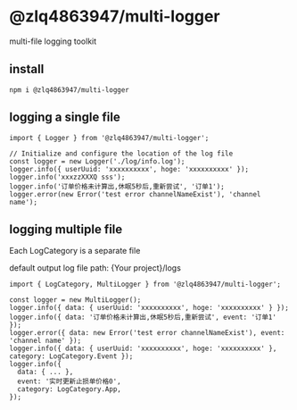 # @zlq4863947/multi-logger

multi-file logging toolkit

## install

```
npm i @zlq4863947/multi-logger
```

## logging a single file

```
import { Logger } from '@zlq4863947/multi-logger';

// Initialize and configure the location of the log file
const logger = new Logger('./log/info.log');
logger.info({ userUuid: 'xxxxxxxxxx', hoge: 'xxxxxxxxxx' });
logger.info('xxxzzXXXQ sss');
logger.info('订单价格未计算出,休眠5秒后,重新尝试', '订单1');
logger.error(new Error('test error channelNameExist'), 'channel name');
```

## logging multiple file

Each LogCategory is a separate file

default output log file path: {Your project}/logs
```
import { LogCategory, MultiLogger } from '@zlq4863947/multi-logger';

const logger = new MultiLogger();
logger.info({ data: { userUuid: 'xxxxxxxxxx', hoge: 'xxxxxxxxxx' } });
logger.info({ data: '订单价格未计算出,休眠5秒后,重新尝试', event: '订单1' });
logger.error({ data: new Error('test error channelNameExist'), event: 'channel name' });
logger.info({ data: { userUuid: 'xxxxxxxxxx', hoge: 'xxxxxxxxxx' }, category: LogCategory.Event });
logger.info({
  data: { ... },
  event: '实时更新止损单价格0',
  category: LogCategory.App,
});
```